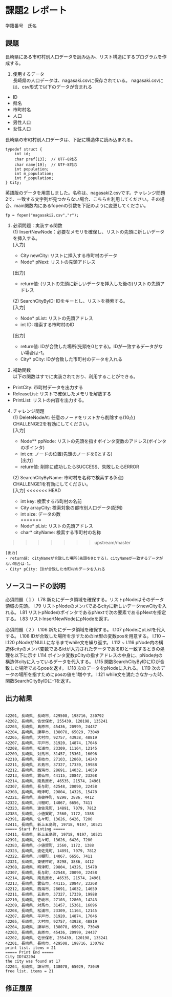 # 課題2 レポート
学籍番号　氏名 


## 課題
長崎県にある市町村別人口データを読み込み、リスト構造にするプログラムを作成する。

1. 使用するデータ  
長崎県の人口データは、nagasaki.csvに保存されている。
nagasaki.csvには、csv形式で以下のデータが含まれる
- ID
- 県名
- 市町村名
- 人口
- 男性人口
- 女性人口

長崎県の市町村別人口データは、下記に構造体に読み込まれる。
```
typedef struct {
    int id;
    char pref[13];  // UTF-8対応
    char name[19];  // UTF-8対応
    int population;
    int m_population;
    int f_population;
} City;
```

英語版のデータを用意しました。名称は、nagasaki2.csvです。チャレンジ問題2で、一致する文字列が見つからない場合、こちらを利用してください。その場合、main関数内にあるfopenの引数を下記のように変更してください。
```    
fp = fopen("nagasaki2.csv","r");
```


1. 必須問題：実装する関数  
(1) InsertNewNode：必要なメモリを確保し、リストの先頭に新しいデータを挿入する。  
    [入力]
    - City newCity: リストに挿入する市町村のデータ
    - Node* pNext: リストの先頭アドレス  

    [出力]  
    - return値: (リストの先頭に新しいデータを挿入した後の)リストの先頭アドレス

    (2) SearchCityByID: IDをキーとし、リストを検索する。  
    [入力]  
    - Node* pList: リストの先頭アドレス
    - int ID: 検索する市町村のID 
    
    [出力]  
    - return値: IDが合致した場所(先頭を0とする)。IDが一致するデータがない場合は-1。  
    - City* pCity: IDが合致した市町村のデータを入れる

3. 補助関数  
以下の関数はすでに実装されており、利用することができる。  
- PrintCity: 市町村データを出力する
- ReleaseList: リストで確保したメモリを解放する
- PrintList: リストの内容を出力する。

4. チャレンジ問題  
(1) DeleteNodeAt: 任意のノードをリストから削除する(10点)  
CHALLENGE2を有効にしてください。  
    [入力]  
    - Node** ppNode: リストの先頭を指すポインタ変数のアドレス(ポインタのポインタ)  
    - int cn: ノードの位置(先頭のノードを0とする)  
    [出力]  
    - return値: 削除に成功したらSUCCESS、失敗したらERROR  

    (2) SearchCityByName: 市町村を名称で検索する(5点)  
    CHALLENGE1を有効にしてください。  
    [入力]
<<<<<<< HEAD
    - int key: 検索する市町村の名前
    - City arrayCity: 検索対象の都市別人口データ(配列)
    - int size: データの数  
=======
    - Node* pList: リストの先頭アドレス
    - char* cityName: 検索する市町村の名称
>>>>>>> upstream/master

    [出力]  
    - return値: cityNameが合致した場所(先頭を0とする)。cityNameが一致するデータがない場合は-1。
    - City* pCity: IDが合致した市町村のデータを入れる

## ソースコードの説明


必須問題（１）
l.78 新たにデータ領域を確保する。リストpNodeはそのデータ領域の先頭。
l.79 リストpNodeのメンバであるcityに新しいデータnewCityを入れる。
l.81 リストpNodeのポインタであるpNextで次の要素であるpNextを指定する。
l.83 リストInsertNewNodeにpNodeを返す。

必須問題（２）
l.106 新たにデータ領域を確保する。
l.107 pNodeにpListを代入する。
l.108 IDが合致した場所を示すためのint型の変数posを用意する。
l.110 ~ l.120 pNodeがNULLになるまでwhile文を繰り返す。
    l.112 ~ l.116 pNode内の構造体cityのメンバ変数であるidが入力されたデータであるIDと一致するときの処理を以下に示す
        l.114 ポインタ変数pCityの指すアドレスの中身に、pNode内の構造体cityに入っているデータを代入する。
        l.115 関数SearchCityByIDにIDが合致した場所であるposを返す。
    l.118 次のデータをpNodeに入れる。
    l.119 次のデータの場所を指すためにposの値を1増やす。
l.121 while文を満たさなかった時、関数SearchCityByIDに-1を返す。


## 出力結果

```

42201, 長崎県, 長崎市, 429508, 198716, 230792
42202, 長崎県, 佐世保市, 255439, 120198, 135241
42203, 長崎県, 島原市, 45436, 20999, 24437
42204, 長崎県, 諫早市, 138078, 65029, 73049
42205, 長崎県, 大村市, 92757, 43938, 48819
42207, 長崎県, 平戸市, 31920, 14874, 17046
42208, 長崎県, 松浦市, 23309, 11164, 12145
42209, 長崎県, 対馬市, 31457, 15361, 16096
42210, 長崎県, 壱岐市, 27103, 12860, 14243
42211, 長崎県, 五島市, 37327, 17339, 19988
42212, 長崎県, 西海市, 28691, 14032, 14659
42213, 長崎県, 雲仙市, 44115, 20847, 23268
42214, 長崎県, 南島原市, 46535, 21574, 24961
42307, 長崎県, 長与町, 42548, 20090, 22458
42308, 長崎県, 時津町, 29804, 14326, 15478
42321, 長崎県, 東彼杵町, 8298, 3886, 4412
42322, 長崎県, 川棚町, 14067, 6656, 7411
42323, 長崎県, 波佐見町, 14891, 7079, 7812
42383, 長崎県, 小値賀町, 2560, 1172, 1388
42391, 長崎県, 佐々町, 13626, 6426, 7200
42411, 長崎県, 新上五島町, 19718, 9197, 10521
===== Start Printing =====
42411, 長崎県, 新上五島町, 19718, 9197, 10521
42391, 長崎県, 佐々町, 13626, 6426, 7200
42383, 長崎県, 小値賀町, 2560, 1172, 1388
42323, 長崎県, 波佐見町, 14891, 7079, 7812
42322, 長崎県, 川棚町, 14067, 6656, 7411
42321, 長崎県, 東彼杵町, 8298, 3886, 4412
42308, 長崎県, 時津町, 29804, 14326, 15478
42307, 長崎県, 長与町, 42548, 20090, 22458
42214, 長崎県, 南島原市, 46535, 21574, 24961
42213, 長崎県, 雲仙市, 44115, 20847, 23268
42212, 長崎県, 西海市, 28691, 14032, 14659
42211, 長崎県, 五島市, 37327, 17339, 19988
42210, 長崎県, 壱岐市, 27103, 12860, 14243
42209, 長崎県, 対馬市, 31457, 15361, 16096
42208, 長崎県, 松浦市, 23309, 11164, 12145
42207, 長崎県, 平戸市, 31920, 14874, 17046
42205, 長崎県, 大村市, 92757, 43938, 48819
42204, 長崎県, 諫早市, 138078, 65029, 73049
42203, 長崎県, 島原市, 45436, 20999, 24437
42202, 長崎県, 佐世保市, 255439, 120198, 135241
42201, 長崎県, 長崎市, 429508, 198716, 230792
print list. items = 21
===== Print End =====
City ID?42204
the city was found at 17
42204, 長崎県, 諫早市, 138078, 65029, 73049
free list. items = 21

```

## 修正履歴

